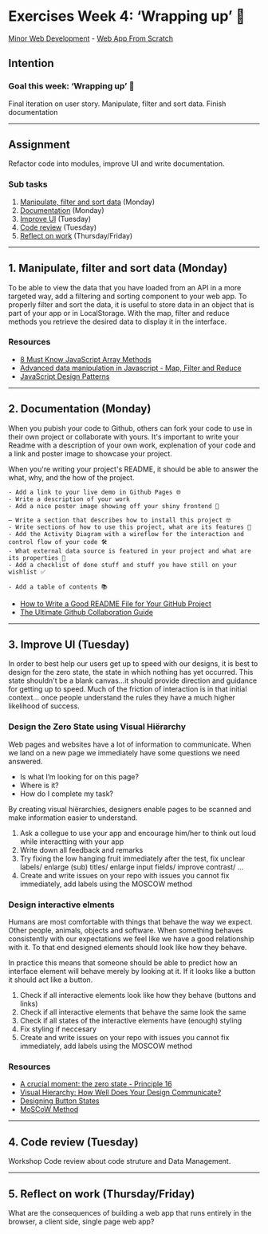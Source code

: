 # Exercises Week 4: ‘Wrapping up’ 🎁

[Minor Web Development](https://github.com/cmda-minor-web/) - [Web App From Scratch](https://github.com/cmda-minor-web/web-app-from-scratch-2122)

## Intention

### Goal this week: ‘Wrapping up’ 🎁

Final iteration on user story. Manipulate, filter and sort data. Finish documentation

---

## Assignment

Refactor code into modules, improve UI and write documentation.

<!-- ### Method

16 hours have been scheduled to work on this course this week (Monday and Tuesday). Try to plan your work well! In the meantime, progress is monitored in standup meetings and classroom meetings. Your code will be reviewed at Friday. Any issues will be placed in your GitHub repository. -->

### Sub tasks

1. [Manipulate, filter and sort data](#1-manipulate-filter-and-sort-data-monday) (Monday)
2. [Documentation](#2-documentation-monday) (Monday)
3. [Improve UI](#3-improve-ui-tuesday) (Tuesday)
4. [Code review](#4-code-review-tuesday) (Tuesday)
5. [Reflect on work](#5-reflect-on-work-thursdayfriday) (Thursday/Friday)

---

## 1. Manipulate, filter and sort data (Monday)

To be able to view the data that you have loaded from an API in a more targeted way, add a filtering and sorting component to your web app. 
To properly filter and sort the data, it is useful to store data in an object that is part of your app or in LocalStorage. 
With the map, filter and reduce methods you retrieve the desired data to display it in the interface.

### Resources

- [8 Must Know JavaScript Array Methods](https://www.youtube.com/watch?v=R8rmfD9Y5-c)
- [Advanced data manipulation in Javascript - Map, Filter and Reduce](https://medium.com/@sub.metu/advanced-data-manipulation-javascript-b309fd008c6d)
- [JavaScript Design Patterns](https://addyosmani.com/resources/essentialjsdesignpatterns/book/)  

---

## 2. Documentation (Monday)

When you pubish your code to Github, others can fork your code to use in their own project or collaborate with yours. 
It's important to write your Readme with a description of your own work, explenation of your code and a link and poster image to showcase your project.

When you're writing your project's README, it should be able to answer the what, why, and the how of the project.

<!-- Project - your app is working and published on GitHub Pages. Your project is thoroughly documented in the README.md file in your repository. -->

```
- Add a link to your live demo in Github Pages 🌐
- Write a description of your work 
- Add a nice poster image showing off your shiny frontend 📸

— Write a section that describes how to install this project 🤓
- Write sections of how to use this project, what are its features 🤔
- Add the Activity Diagram with a wireflow for the interaction and control flow of your code 🛠
- What external data source is featured in your project and what are its properties 🌠
- Add a checklist of done stuff and stuff you have still on your wishlist ✅

- Add a table of contents 📚

```

- [How to Write a Good README File for Your GitHub Project](https://www.freecodecamp.org/news/how-to-write-a-good-readme-file/)
- [The Ultimate Github Collaboration Guide](https://medium.com/@jonathanmines/the-ultimate-github-collaboration-guide-df816e98fb67)

---

## 3. Improve UI (Tuesday)

In order to best help our users get up to speed with our designs, it is best to design for the zero state, the state in which nothing has yet occurred. This state shouldn't be a blank canvas…it should provide direction and guidance for getting up to speed. Much of the friction of interaction is in that initial context… once people understand the rules they have a much higher likelihood of success.

### Design the Zero State using Visual Hiërarchy

Web pages and websites have a lot of information to communicate. When we land on a new page we immediately have some questions we need answered.

- Is what I’m looking for on this page?
- Where is it?
- How do I complete my task?

By creating visual hiërarchies, designers enable pages to be scanned and make information easier to understand.

1. Ask a collegue to use your app and encourage him/her to think out loud while interactting with your app
2. Write down all feedback and remarks 
3. Try fixing the low hanging fruit immediately after the test, fix unclear labels/ enlarge (sub) titles/ enlarge input fields/ improve contrast/ ...
4. Create and write issues on your repo with issues you cannot fix immediately, add labels using the MOSCOW method

### Design interactive elments

Humans are most comfortable with things that behave the way we expect. Other people, animals, objects and software. When something behaves consistently with our expectations we feel like we have a good relationship with it. To that end designed elements should look like how they behave. 

In practice this means that someone should be able to predict how an interface element will behave merely by looking at it. If it looks like a button it should act like a button. 

1. Check if all interactive elements look like how they behave (buttons and links)
2. Check if all interactive elements that behave the same look the same
3. Check if all states of the interactive elements have (enough) styling
4. Fix styling if neccesary
5. Create and write issues on your repo with issues you cannot fix immediately, add labels using the MOSCOW method

<!-- User Interface - you design, build and test the user interface by applying interface design principles -->

### Resources

- [A crucial moment: the zero state - Principle 16](http://bokardo.com/principles-of-user-interface-design/)
- [Visual Hierarchy: How Well Does Your Design Communicate?](http://vanseodesign.com/web-design/visual-hierarchy/)
- [Designing Button States](https://cloudfour.com/thinks/designing-button-states/)
- [MoSCoW Method](https://www.projectsmart.co.uk/tools/moscow-method.php)

---

## 4. Code review (Tuesday)

Workshop Code review about code struture and Data Management. 


<!-- Code structure - you write modular, consistent and efficient HTML, CSS and JavaScript code by applying structure and best practices. You manage state for the application and the UI	

Data management - you understand how you can work with an external API using asynchronous code. You can retrieve data, manipulate and dynamically convert it to structured html
 -->

---

## 5. Reflect on work (Thursday/Friday)

<!-- Opleveren, presentatie, refelectie vragen. -->

What are the consequences of building a web app that runs entirely in the browser, a client side, single page web app? 


<!-- Read the articles below and consider the advantages and disadvantages of this method.

### Resources

[The coast of JavaScript](https://medium.com/@addyosmani/the-cost-of-javascript-in-2018-7d8950fbb5d4)  
[One-page-applications are not accessible](http://www.craigabbott.co.uk/one-page-applications-are-not-accessible)
 -->
